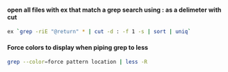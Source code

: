 #### open all files with ex that match a grep search using : as a delimeter with cut
```sh
ex `grep -riE "@return" * | cut -d : -f 1 -s | sort | uniq`
```

#### Force colors to display when piping grep to less
```sh
grep --color=force pattern location | less -R
```
